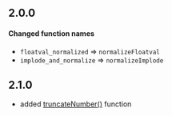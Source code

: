 ## 2.0.0
#### Changed function names
* `floatval_normalized` => `normalizeFloatval`
* `implode_and_normalize` => `normalizeImplode`


## 2.1.0
* added [truncateNumber()](https://github.com/dozer111/additional_functions/blob/master/src/textProcessing/strings.php#L93) function